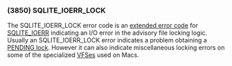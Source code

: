 ### (3850\) SQLITE\_IOERR\_LOCK



 The SQLITE\_IOERR\_LOCK error code is an [extended error code](rescode.html#pve)
 for [SQLITE\_IOERR](rescode.html#ioerr) indicating an I/O error in the
 advisory file locking logic.
 Usually an SQLITE\_IOERR\_LOCK error indicates a problem obtaining
 a [PENDING lock](lockingv3.html#pending_lock). However it can also indicate miscellaneous
 locking errors on some of the specialized [VFSes](vfs.html) used on Macs.




